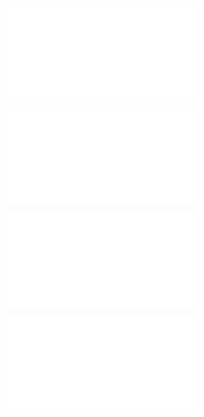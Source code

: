 ![@](steps/file.de4b3b51.md)

![@](steps/_.57726d9b.md)

![@](steps/file.ac231c43.md)

![@](steps/Task.dd3dd797.md)